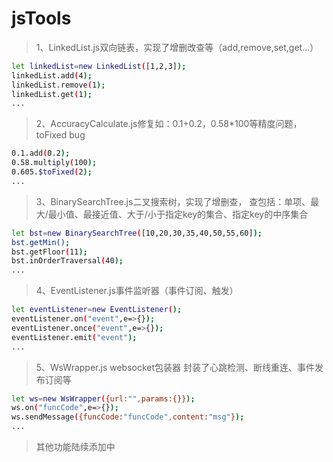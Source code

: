 # jsTools
> 1、LinkedList.js双向链表，实现了增删改查等（add,remove,set,get...）
``` bash
let linkedList=new LinkedList([1,2,3]);
linkedList.add(4);
linkedList.remove(1);
linkedList.get(1);
...
```
> 2、AccuracyCalculate.js修复如：0.1+0.2，0.58*100等精度问题，toFixed bug
``` bash
0.1.add(0.2);
0.58.multiply(100);
0.605.$toFixed(2);
...
```
> 3、BinarySearchTree.js二叉搜索树，实现了增删查，
> 查包括：单项、最大/最小值、最接近值、大于/小于指定key的集合、指定key的中序集合
``` bash
let bst=new BinarySearchTree([10,20,30,35,40,50,55,60]);
bst.getMin();
bst.getFloor(11);
bst.inOrderTraversal(40);
...
```
> 4、EventListener.js事件监听器（事件订阅、触发）
``` bash
let eventListener=new EventListener();
eventListener.on("event",e=>{});
eventListener.once("event",e=>{});
eventListener.emit("event");
...
```
> 5、WsWrapper.js websocket包装器
> 封装了心跳检测、断线重连、事件发布订阅等
``` bash
let ws=new WsWrapper({url:"",params:{}});
ws.on("funcCode",e=>{});
ws.sendMessage({funcCode:"funcCode",content:"msg"});
...
```
> 其他功能陆续添加中
